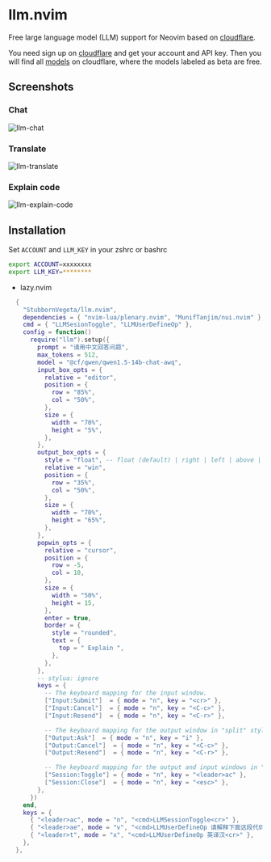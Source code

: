# llm.nvim

Free large language model (LLM) support for Neovim based on [cloudflare](https://dash.cloudflare.com/).

You need sign up on [cloudflare](https://dash.cloudflare.com/) and get your account and API key. Then you will find all [models](https://developers.cloudflare.com/workers-ai/models/) on cloudflare, where the models labeled as beta are free.


## Screenshots
### Chat

![llm-chat](https://github.com/StubbornVegeta/screenshot/blob/master/llm/llm-chat-compress.png)

### Translate

![llm-translate](https://github.com/StubbornVegeta/screenshot/blob/master/llm/llm-translate-compress.png)

### Explain code

![llm-explain-code](https://github.com/StubbornVegeta/screenshot/blob/master/llm/llm-explain-code-compress.png)

## Installation

Set `ACCOUNT` and `LLM_KEY` in your zshrc or bashrc
```sh
export ACCOUNT=xxxxxxxx
export LLM_KEY=********
```

- lazy.nvim

```lua
  {
    "StubbornVegeta/llm.nvim",
    dependencies = { "nvim-lua/plenary.nvim", "MunifTanjim/nui.nvim" },
    cmd = { "LLMSesionToggle", "LLMUserDefineOp" },
    config = function()
      require("llm").setup({
        prompt = "请用中文回答问题",
        max_tokens = 512,
        model = "@cf/qwen/qwen1.5-14b-chat-awq",
        input_box_opts = {
          relative = "editor",
          position = {
            row = "85%",
            col = "50%",
          },
          size = {
            width = "70%",
            height = "5%",
          },
        },
        output_box_opts = {
          style = "float", -- float (default) | right | left | above | below
          relative = "win",
          position = {
            row = "35%",
            col = "50%",
          },
          size = {
            width = "70%",
            height = "65%",
          },
        },
        popwin_opts = {
          relative = "cursor",
          position = {
            row = -5,
            col = 10,
          },
          size = {
            width = "50%",
            height = 15,
          },
          enter = true,
          border = {
            style = "rounded",
            text = {
              top = " Explain ",
            },
          },
        },
        -- stylua: ignore
        keys = {
          -- The keyboard mapping for the input window.
          ["Input:Submit"]  = { mode = "n", key = "<cr>" },
          ["Input:Cancel"]  = { mode = "n", key = "<C-c>" },
          ["Input:Resend"]  = { mode = "n", key = "<C-r>" },

          -- The keyboard mapping for the output window in "split" style.
          ["Output:Ask"]  = { mode = "n", key = "i" },
          ["Output:Cancel"]  = { mode = "n", key = "<C-c>" },
          ["Output:Resend"]  = { mode = "n", key = "<C-r>" },

          -- The keyboard mapping for the output and input windows in "float" style.
          ["Session:Toggle"] = { mode = "n", key = "<leader>ac" },
          ["Session:Close"]  = { mode = "n", key = "<esc>" },
        },
      })
    end,
    keys = {
      { "<leader>ac", mode = "n", "<cmd>LLMSessionToggle<cr>" },
      { "<leader>ae", mode = "v", "<cmd>LLMUserDefineOp 请解释下面这段代码<cr>" },
      { "<leader>t", mode = "x", "<cmd>LLMUserDefineOp 英译汉<cr>" },
    },
  },
```
